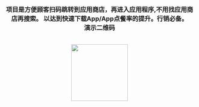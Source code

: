 <center><h3>项目是方便顾客扫码跳转到应用商店，再进入应用程序,不用找应用商店再搜索。
  以达到快速下载App/App点餐率的提升。行销必备。
<br/>演示二维码</h3>
<br/>
<img width="150" height="150" src="https://github.com/user-attachments/assets/fd44ec8f-c968-48e6-afb4-7b1413f8bd72" />
</center>
